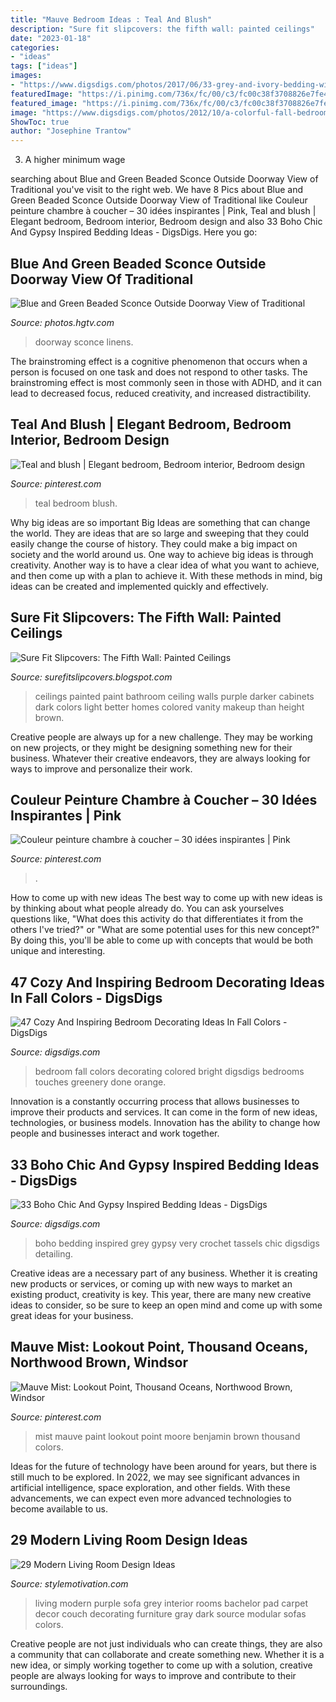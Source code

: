 ```yaml
---
title: "Mauve Bedroom Ideas : Teal And Blush"
description: "Sure fit slipcovers: the fifth wall: painted ceilings"
date: "2023-01-18"
categories:
- "ideas"
tags: ["ideas"]
images:
- "https://www.digsdigs.com/photos/2017/06/33-grey-and-ivory-bedding-with-tassel-rows-look-boho-yet-very-calming.jpg"
featuredImage: "https://i.pinimg.com/736x/fc/00/c3/fc00c38f3708826e7fe4b8565eb6347b.jpg"
featured_image: "https://i.pinimg.com/736x/fc/00/c3/fc00c38f3708826e7fe4b8565eb6347b.jpg"
image: "https://www.digsdigs.com/photos/2012/10/a-colorful-fall-bedroom-with-a-bright-artwork-a-yellow-chair-and-pillow-and-lots-of-teal.jpg"
ShowToc: true
author: "Josephine Trantow"
---
```



3. A higher minimum wage

	

		
searching about Blue and Green Beaded Sconce Outside Doorway View of Traditional you've visit to the right web. We have 8 Pics about Blue and Green Beaded Sconce Outside Doorway View of Traditional like Couleur peinture chambre à coucher – 30 idées inspirantes | Pink, Teal and blush | Elegant bedroom, Bedroom interior, Bedroom design and also 33 Boho Chic And Gypsy Inspired Bedding Ideas - DigsDigs. Here you go:
		
    
## Blue And Green Beaded Sconce Outside Doorway View Of Traditional

<img loading=lazy src="https://hgtvhome.sndimg.com/content/dam/images/hgtv/fullset/2016/9/29/1/Clifford-Scholz_Spectacular-Guest-House_10.jpg.rend.hgtvcom.966.1208.suffix/1475202951602.jpeg" onerror="this.onerror=null;this.src='https://tse1.mm.bing.net/th?id=OIP.i_Dh8XoP4FuKvaBbbo7smAHaJQ&amp;pid=15.1';" alt="Blue and Green Beaded Sconce Outside Doorway View of Traditional">

_Source: photos.hgtv.com_

>doorway sconce linens. 

	

The brainstroming effect is a cognitive phenomenon that occurs when a person is focused on one task and does not respond to other tasks. The brainstroming effect is most commonly seen in those with ADHD, and it can lead to decreased focus, reduced creativity, and increased distractibility.

    
## Teal And Blush | Elegant Bedroom, Bedroom Interior, Bedroom Design

<img loading=lazy src="https://i.pinimg.com/736x/fc/00/c3/fc00c38f3708826e7fe4b8565eb6347b.jpg" onerror="this.onerror=null;this.src='https://tse3.mm.bing.net/th?id=OIP.hOkpJ1ZjDO1khlpuXgGhcQHaJQ&amp;pid=15.1';" alt="Teal and blush | Elegant bedroom, Bedroom interior, Bedroom design">

_Source: pinterest.com_

>teal bedroom blush. 

	

Why big ideas are so important
Big Ideas are something that can change the world. They are ideas that are so large and sweeping that they could easily change the course of history. They could make a big impact on society and the world around us. One way to achieve big ideas is through creativity. Another way is to have a clear idea of what you want to achieve, and then come up with a plan to achieve it. With these methods in mind, big ideas can be created and implemented quickly and effectively.

    
## Sure Fit Slipcovers: The Fifth Wall: Painted Ceilings

<img loading=lazy src="http://3.bp.blogspot.com/-YbYjN3EXo3Q/T_xcyywZB-I/AAAAAAAABZk/n1Xqjxu2SLk/s1600/paint.jpg" onerror="this.onerror=null;this.src='https://tse4.mm.bing.net/th?id=OIP.tUs4QSpUzFRIXUdiszGThQHaJ3&amp;pid=15.1';" alt="Sure Fit Slipcovers: The Fifth Wall: Painted Ceilings">

_Source: surefitslipcovers.blogspot.com_

>ceilings painted paint bathroom ceiling walls purple darker cabinets dark colors light better homes colored vanity makeup than height brown. 

	

Creative people are always up for a new challenge. They may be working on new projects, or they might be designing something new for their business. Whatever their creative endeavors, they are always looking for ways to improve and personalize their work.

    
## Couleur Peinture Chambre à Coucher – 30 Idées Inspirantes | Pink

<img loading=lazy src="https://i.pinimg.com/originals/ac/a9/2f/aca92fd08ff0ad8b2d1af1848b0368e5.jpg" onerror="this.onerror=null;this.src='https://tse3.mm.bing.net/th?id=OIP.Gb1z6LUqdlSOqTvoKJB0WwHaLG&amp;pid=15.1';" alt="Couleur peinture chambre à coucher – 30 idées inspirantes | Pink">

_Source: pinterest.com_

>. 

	

How to come up with new ideas
The best way to come up with new ideas is by thinking about what people already do. You can ask yourselves questions like, "What does this activity do that differentiates it from the others I've tried?" or "What are some potential uses for this new concept?" By doing this, you'll be able to come up with concepts that would be both unique and interesting.

    
## 47 Cozy And Inspiring Bedroom Decorating Ideas In Fall Colors - DigsDigs

<img loading=lazy src="https://www.digsdigs.com/photos/2012/10/a-colorful-fall-bedroom-with-a-bright-artwork-a-yellow-chair-and-pillow-and-lots-of-teal.jpg" onerror="this.onerror=null;this.src='https://tse4.mm.bing.net/th?id=OIP.c8TqGKzYbBZAijW4hompUgHaNI&amp;pid=15.1';" alt="47 Cozy And Inspiring Bedroom Decorating Ideas In Fall Colors - DigsDigs">

_Source: digsdigs.com_

>bedroom fall colors decorating colored bright digsdigs bedrooms touches greenery done orange. 

	

Innovation is a constantly occurring process that allows businesses to improve their products and services. It can come in the form of new ideas, technologies, or business models. Innovation has the ability to change how people and businesses interact and work together.

    
## 33 Boho Chic And Gypsy Inspired Bedding Ideas - DigsDigs

<img loading=lazy src="https://www.digsdigs.com/photos/2017/06/33-grey-and-ivory-bedding-with-tassel-rows-look-boho-yet-very-calming.jpg" onerror="this.onerror=null;this.src='https://tse4.mm.bing.net/th?id=OIP.i0y5KFjwsPrr7H7K_-ay6wHaMC&amp;pid=15.1';" alt="33 Boho Chic And Gypsy Inspired Bedding Ideas - DigsDigs">

_Source: digsdigs.com_

>boho bedding inspired grey gypsy very crochet tassels chic digsdigs detailing. 

	

Creative ideas are a necessary part of any business. Whether it is creating new products or services, or coming up with new ways to market an existing product, creativity is key. This year, there are many new creative ideas to consider, so be sure to keep an open mind and come up with some great ideas for your business.

    
## Mauve Mist: Lookout Point, Thousand Oceans, Northwood Brown, Windsor

<img loading=lazy src="https://i.pinimg.com/736x/ee/47/7a/ee477a923e7aeb52192dff33759222d1.jpg" onerror="this.onerror=null;this.src='https://tse1.mm.bing.net/th?id=OIP.fIqftyY73zm4ZBGkLPkwTwHaKu&amp;pid=15.1';" alt="Mauve Mist: Lookout Point, Thousand Oceans, Northwood Brown, Windsor">

_Source: pinterest.com_

>mist mauve paint lookout point moore benjamin brown thousand colors. 

	

Ideas for the future of technology have been around for years, but there is still much to be explored. In 2022, we may see significant advances in artificial intelligence, space exploration, and other fields. With these advancements, we can expect even more advanced technologies to become available to us.

    
## 29 Modern Living Room Design Ideas

<img loading=lazy src="http://www.stylemotivation.com/wp-content/uploads/2013/09/LIVING-ROOMS-20.jpg" onerror="this.onerror=null;this.src='https://tse1.mm.bing.net/th?id=OIP.l9ofz60WCnaHnQwwefdu9QHaEk&amp;pid=15.1';" alt="29 Modern Living Room Design Ideas">

_Source: stylemotivation.com_

>living modern purple sofa grey interior rooms bachelor pad carpet decor couch decorating furniture gray dark source modular sofas colors. 

	

Creative people are not just individuals who can create things, they are also a community that can collaborate and create something new. Whether it is a new idea, or simply working together to come up with a solution, creative people are always looking for ways to improve and contribute to their surroundings.

